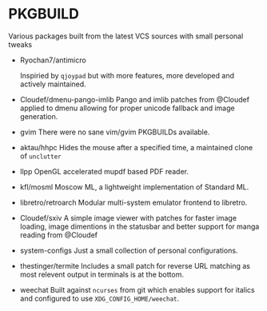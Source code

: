 # PKGBUILD
Various packages built from the latest VCS sources with small personal tweaks

* Ryochan7/antimicro

  Inspiried by `qjoypad` but with more features, more developed and actively maintained.
        
* Cloudef/dmenu-pango-imlib
    Pango and imlib patches from @Cloudef applied to dmenu allowing for proper unicode fallback and image generation.

* gvim
    There were no sane vim/gvim PKGBUILDs available.    

* aktau/hhpc
    Hides the mouse after a specified time, a maintained clone of `unclutter`

* llpp
    OpenGL accelerated mupdf based PDF reader.

* kfl/mosml
    Moscow ML, a lightweight implementation of Standard ML.

* libretro/retroarch
    Modular multi-system emulator frontend to libretro.

* Cloudef/sxiv
    A simple image viewer with patches for faster image loading, image dimentions in the statusbar and better support for manga reading from @Cloudef

* system-configs 
    Just a small collection of personal configurations.

* thestinger/termite
    Includes a small patch for reverse URL matching as most relevent output in terminals is at the bottom.

* weechat
    Built against `ncurses` from git which enables support for italics and configured to use `XDG_CONFIG_HOME/weechat`.

